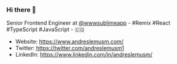 ### Hi there 👋

Senior Frontend Engineer at [@wwwsublimeapp](https://twitter.com/wwwsublimeapp) - #Remix #React #TypeScript #JavaScript - 🇨🇴

- Website: https://www.andreslemusm.com/
- Twitter: https://twitter.com/andreslemusm1
- LinkedIn: https://www.linkedin.com/in/andreslemusm/
